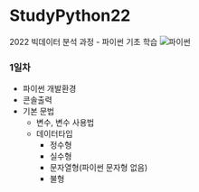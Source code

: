 # StudyPython22
2022 빅데이터 분석 과정 - 파이썬 기초 학습
![파이썬](./image/python_logo.png)
<!-- 
<img src='./image/python_logo.png' />  
-->

### 1일차
- 파이썬 개발환경
- 콘솔출력
- 기본 문법
    - 변수, 변수 사용법
    - 데이터타입
        - 정수형   
        - 실수형
        - 문자열형(파이썬 문자형 없음)
        - 불형


